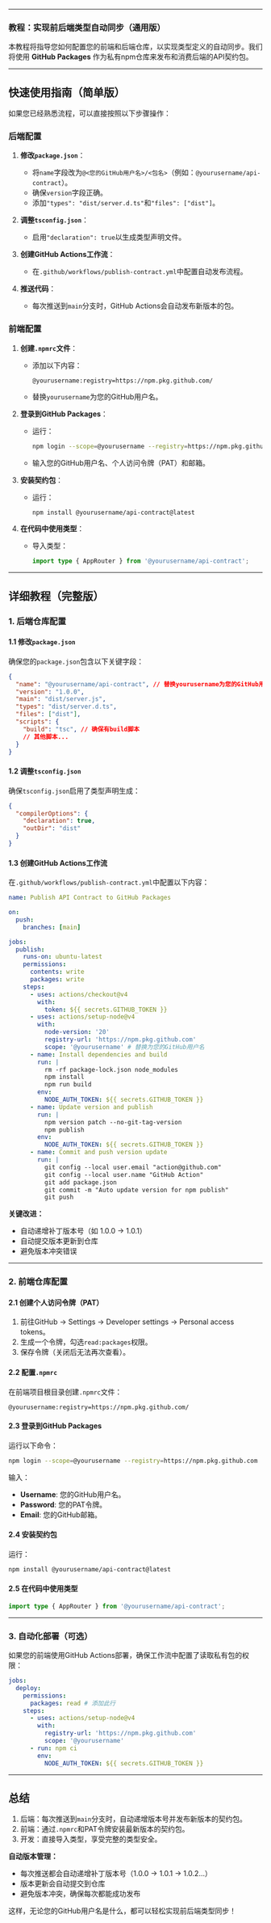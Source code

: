 
---

### **教程：实现前后端类型自动同步（通用版）**

本教程将指导您如何配置您的前端和后端仓库，以实现类型定义的自动同步。我们将使用 **GitHub Packages** 作为私有npm仓库来发布和消费后端的API契约包。

---

## **快速使用指南（简单版）**

如果您已经熟悉流程，可以直接按照以下步骤操作：

### **后端配置**
1. **修改`package.json`**：
   - 将`name`字段改为`@<您的GitHub用户名>/<包名>`（例如：`@yourusername/api-contract`）。
   - 确保`version`字段正确。
   - 添加`"types": "dist/server.d.ts"`和`"files": ["dist"]`。

2. **调整`tsconfig.json`**：
   - 启用`"declaration": true`以生成类型声明文件。

3. **创建GitHub Actions工作流**：
   - 在`.github/workflows/publish-contract.yml`中配置自动发布流程。

4. **推送代码**：
   - 每次推送到`main`分支时，GitHub Actions会自动发布新版本的包。

### **前端配置**
1. **创建`.npmrc`文件**：
   - 添加以下内容：
     ```
     @yourusername:registry=https://npm.pkg.github.com/
     ```
   - 替换`yourusername`为您的GitHub用户名。

2. **登录到GitHub Packages**：
   - 运行：
     ```bash
     npm login --scope=@yourusername --registry=https://npm.pkg.github.com
     ```
   - 输入您的GitHub用户名、个人访问令牌（PAT）和邮箱。

3. **安装契约包**：
   - 运行：
     ```bash
     npm install @yourusername/api-contract@latest
     ```

4. **在代码中使用类型**：
   - 导入类型：
     ```typescript
     import type { AppRouter } from '@yourusername/api-contract';
     ```

---

## **详细教程（完整版）**

### **1. 后端仓库配置**
#### **1.1 修改`package.json`**
确保您的`package.json`包含以下关键字段：
```json
{
  "name": "@yourusername/api-contract", // 替换yourusername为您的GitHub用户名
  "version": "1.0.0",
  "main": "dist/server.js",
  "types": "dist/server.d.ts",
  "files": ["dist"],
  "scripts": {
    "build": "tsc", // 确保有build脚本
    // 其他脚本...
  }
}
```

#### **1.2 调整`tsconfig.json`**
确保`tsconfig.json`启用了类型声明生成：
```json
{
  "compilerOptions": {
    "declaration": true,
    "outDir": "dist"
  }
}
```

#### **1.3 创建GitHub Actions工作流**
在`.github/workflows/publish-contract.yml`中配置以下内容：
```yaml
name: Publish API Contract to GitHub Packages

on:
  push:
    branches: [main]

jobs:
  publish:
    runs-on: ubuntu-latest
    permissions:
      contents: write
      packages: write
    steps:
      - uses: actions/checkout@v4
        with:
          token: ${{ secrets.GITHUB_TOKEN }}
      - uses: actions/setup-node@v4
        with:
          node-version: '20'
          registry-url: 'https://npm.pkg.github.com'
          scope: '@yourusername' # 替换为您的GitHub用户名
      - name: Install dependencies and build
        run: |
          rm -rf package-lock.json node_modules
          npm install
          npm run build
        env:
          NODE_AUTH_TOKEN: ${{ secrets.GITHUB_TOKEN }}
      - name: Update version and publish
        run: |
          npm version patch --no-git-tag-version
          npm publish
        env:
          NODE_AUTH_TOKEN: ${{ secrets.GITHUB_TOKEN }}
      - name: Commit and push version update
        run: |
          git config --local user.email "action@github.com"
          git config --local user.name "GitHub Action"
          git add package.json
          git commit -m "Auto update version for npm publish"
          git push
```

**关键改进：**
- 自动递增补丁版本号（如 1.0.0 → 1.0.1）
- 自动提交版本更新到仓库
- 避免版本冲突错误

---

### **2. 前端仓库配置**
#### **2.1 创建个人访问令牌（PAT）**
1. 前往GitHub -> Settings -> Developer settings -> Personal access tokens。
2. 生成一个令牌，勾选`read:packages`权限。
3. 保存令牌（关闭后无法再次查看）。

#### **2.2 配置`.npmrc`**
在前端项目根目录创建`.npmrc`文件：
```
@yourusername:registry=https://npm.pkg.github.com/
```

#### **2.3 登录到GitHub Packages**
运行以下命令：
```bash
npm login --scope=@yourusername --registry=https://npm.pkg.github.com
```
输入：
- **Username**: 您的GitHub用户名。
- **Password**: 您的PAT令牌。
- **Email**: 您的GitHub邮箱。

#### **2.4 安装契约包**
运行：
```bash
npm install @yourusername/api-contract@latest
```

#### **2.5 在代码中使用类型**
```typescript
import type { AppRouter } from '@yourusername/api-contract';
```

---

### **3. 自动化部署（可选）**
如果您的前端使用GitHub Actions部署，确保工作流中配置了读取私有包的权限：
```yaml
jobs:
  deploy:
    permissions:
      packages: read # 添加此行
    steps:
      - uses: actions/setup-node@v4
        with:
          registry-url: 'https://npm.pkg.github.com'
          scope: '@yourusername'
      - run: npm ci
        env:
          NODE_AUTH_TOKEN: ${{ secrets.GITHUB_TOKEN }}
```

---

## **总结**
1. 后端：每次推送到`main`分支时，自动递增版本号并发布新版本的契约包。
2. 前端：通过`.npmrc`和PAT令牌安装最新版本的契约包。
3. 开发：直接导入类型，享受完整的类型安全。

**自动版本管理：**
- 每次推送都会自动递增补丁版本号（1.0.0 → 1.0.1 → 1.0.2...）
- 版本更新会自动提交到仓库
- 避免版本冲突，确保每次都能成功发布

这样，无论您的GitHub用户名是什么，都可以轻松实现前后端类型同步！